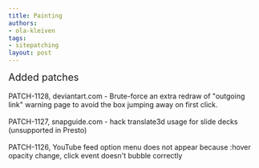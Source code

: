 ```yaml
---
title: Painting
authors:
- ola-kleiven
tags:
- sitepatching
layout: post
---
```

<span style="font-size: 140%">Added patches</span><br/><br/>PATCH-1128, deviantart.com - Brute-force an extra redraw of &quot;outgoing link&quot; warning page to avoid the box jumping away on first click.<br/><br/>PATCH-1127, snapguide.com - hack translate3d usage for slide decks (unsupported in Presto)<br/><br/>PATCH-1126, YouTube feed option menu does not appear because :hover opacity change, click event doesn&#39;t bubble correctly
